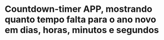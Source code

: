 # Countdown-timer APP, mostrando quanto tempo falta para o ano novo em dias, horas, minutos e segundos
